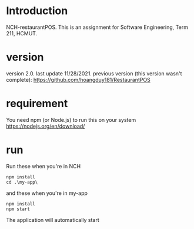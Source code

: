 # Introduction
NCH-restaurantPOS. 
This is an assignment for Software Engineering, Term 211, HCMUT.

# version
version 2.0. last update 11/28/2021.
previous version (this version wasn't complete): https://github.com/hoangduy181/RestaurantPOS


# requirement
You need npm (or Node.js) to run this on your system
https://nodejs.org/en/download/

# run
Run these when you're in NCH
```
npm install
cd .\my-app\
```
and these when you're in my-app
```
npm install
npm start
```
The application will automatically start
